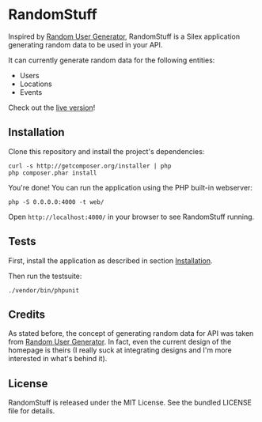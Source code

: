 RandomStuff
===========

Inspired by [Random User Generator](http://randomuser.me/), RandomStuff is a
Silex application generating random data to be used in your API.

It can currently generate random data for the following entities:

 * Users
 * Locations
 * Events

Check out the [live version](http://random-stuff.kevingomez.fr/)!

Installation
------------

Clone this repository and install the project's dependencies:

    curl -s http://getcomposer.org/installer | php
    php composer.phar install

You're done! You can run the application using the PHP built-in webserver:

    php -S 0.0.0.0:4000 -t web/

Open `http://localhost:4000/` in your browser to see RandomStuff running.


Tests
-----

First, install the application as described in section [Installation](#installation).

Then run the testsuite:

    ./vendor/bin/phpunit


Credits
-------

As stated before, the concept of generating random data for API was taken from
[Random User Generator](http://randomuser.me/). In fact, even the current design
of the homepage is theirs (I really suck at integrating designs and I'm more
interested in what's behind it).


License
-------

RandomStuff is released under the MIT License. See the bundled LICENSE file for
details.
